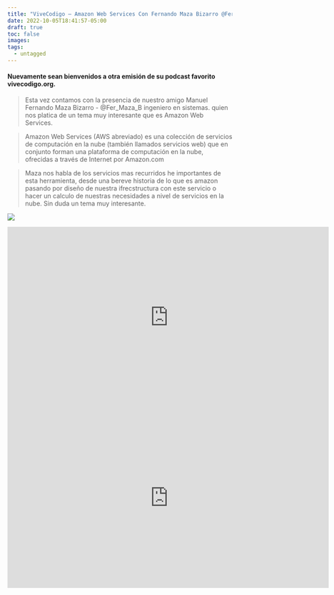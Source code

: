 ```yaml
---
title: "ViveCodigo – Amazon Web Services Con Fernando Maza Bizarro @Fer_Maza_B"
date: 2022-10-05T18:41:57-05:00
draft: true
toc: false
images:
tags:
  - untagged
---
```


<h4>Nuevamente sean bienvenidos a otra emisión de su podcast favorito vivecodigo.org. </h4>

>Esta vez contamos con la presencia de nuestro amigo Manuel Fernando Maza Bizarro - @Fer_Maza_B ingeniero en sistemas. quien nos platica de un tema muy interesante que es Amazon Web Services.

>Amazon Web Services (AWS abreviado) es una colección de servicios de computación en la nube (también llamados servicios web) que en conjunto forman una plataforma de computación en la nube, ofrecidas a través de Internet por Amazon.com

>Maza nos habla de los servicios mas recurridos he importantes de esta herramienta, desde una bereve historia de lo que es amazon pasando por diseño de nuestra ifrecstructura con este servicio o hacer un calculo de nuestras necesidades a nivel de servicios en la nube. Sin duda un tema muy interesante.

![](http://vivecodigo.org/images/dos.jpg)

<iframe src="https://player.vimeo.com/video/132557815" width="720" height="405" frameborder="0"></iframe>
<iframe src="https://player.vimeo.com/video/132551768" width="720" height="405" frameborder="0"></iframe>
